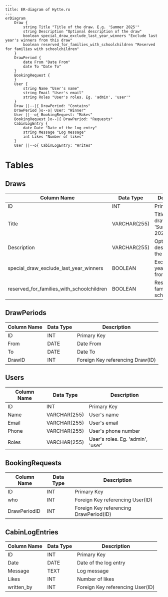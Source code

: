 ```mermaid
---
title: ER-diagram of Hytte.ro
---
erDiagram
    Draw {
        string Title "Title of the draw. E.g. 'Summer 2025'"
        string Description "Optional description of the draw"
        boolean special_draw_exclude_last_year_winners "Exclude last year's winners from this draw"
        boolean reserved_for_families_with_schoolchildren "Reserved for families with schoolchildren"
    }
    DrawPeriod {
        date From "Date From"
        date To "Date To"
    }
    BookingRequest {
    }
    User {
        string Name "User's name"
        string Email "User's email"
        string Roles "User's roles. Eg. 'admin', 'user'"
    }
    Draw ||--|{ DrawPeriod: "Contains"
    DrawPeriod }o--o| User: "Winner"
    User ||--o{ BookingRequest: "Makes"
    BookingRequest }o--|{ DrawPeriod: "Requests"
    CabinLogEntry {
        date Date "Date of the log entry"
        string Message "Log message"
        int Likes "Number of likes"
    }
    User ||--o{ CabinLogEntry: "Writes"
```

# Tables

## Draws

| Column Name                               | Data Type    | Description                                |
|-------------------------------------------|--------------|--------------------------------------------|
| ID                                        | INT          | Primary Key                                |
| Title                                     | VARCHAR(255) | Title of the draw. E.g. 'Summer 2025'      |
| Description                               | VARCHAR(255) | Optional description of the draw           |
| special_draw_exclude_last_year_winners    | BOOLEAN      | Exclude last year's winners from this draw |
| reserved_for_families_with_schoolchildren | BOOLEAN      | Reserved for families with schoolchildren  |

## DrawPeriods

| Column Name | Data Type | Description                      |
|-------------|-----------|----------------------------------|
| ID          | INT       | Primary Key                      |
| From        | DATE      | Date From                        |
| To          | DATE      | Date To                          |
| DrawID      | INT       | Foreign Key referencing Draw(ID) |

## Users

| Column Name | Data Type    | Description                       |
|-------------|--------------|-----------------------------------|
| ID          | INT          | Primary Key                       |
| Name        | VARCHAR(255) | User's name                       |
| Email       | VARCHAR(255) | User's email                      |
| Phone       | VARCHAR(255) | User's phone number               |
| Roles       | VARCHAR(255) | User's roles. Eg. 'admin', 'user' |

## BookingRequests

| Column Name  | Data Type | Description                            |
|--------------|-----------|----------------------------------------|
| ID           | INT       | Primary Key                            |
| who          | INT       | Foreign Key referencing User(ID)       |
| DrawPeriodID | INT       | Foreign Key referencing DrawPeriod(ID) |

## CabinLogEntries

| Column Name | Data Type | Description                      |
|-------------|-----------|----------------------------------|
| ID          | INT       | Primary Key                      |
| Date        | DATE      | Date of the log entry            |
| Message     | TEXT      | Log message                      |
| Likes       | INT       | Number of likes                  |
| written_by  | INT       | Foreign Key referencing User(ID) |

